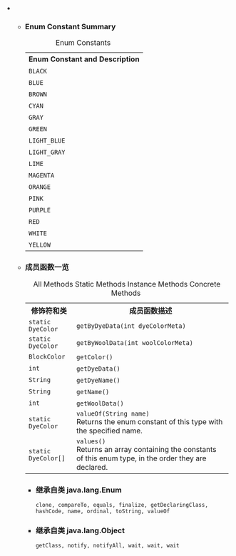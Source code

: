 <div class="summary">
<ul class="blockList">
<li class="blockList">
<!-- =========== ENUM CONSTANT SUMMARY =========== -->
<ul class="blockList">
<li class="blockList"><a name="enum.constant.summary">
<!--   -->
</a>
<h3>Enum Constant Summary</h3>
<table class="memberSummary" border="0" cellpadding="3" cellspacing="0" summary="Enum Constant Summary table, listing enum constants, and an explanation">
<caption><span>Enum Constants</span><span class="tabEnd"> </span></caption>
<tr>
<th class="colOne" scope="col">Enum Constant and Description</th>
</tr>
<tr class="altColor">
<td class="colOne"><code><span class="memberNameLink"><a >BLACK</a></span></code> </td>
</tr>
<tr class="rowColor">
<td class="colOne"><code><span class="memberNameLink"><a >BLUE</a></span></code> </td>
</tr>
<tr class="altColor">
<td class="colOne"><code><span class="memberNameLink"><a >BROWN</a></span></code> </td>
</tr>
<tr class="rowColor">
<td class="colOne"><code><span class="memberNameLink"><a >CYAN</a></span></code> </td>
</tr>
<tr class="altColor">
<td class="colOne"><code><span class="memberNameLink"><a >GRAY</a></span></code> </td>
</tr>
<tr class="rowColor">
<td class="colOne"><code><span class="memberNameLink"><a >GREEN</a></span></code> </td>
</tr>
<tr class="altColor">
<td class="colOne"><code><span class="memberNameLink"><a >LIGHT_BLUE</a></span></code> </td>
</tr>
<tr class="rowColor">
<td class="colOne"><code><span class="memberNameLink"><a >LIGHT_GRAY</a></span></code> </td>
</tr>
<tr class="altColor">
<td class="colOne"><code><span class="memberNameLink"><a >LIME</a></span></code> </td>
</tr>
<tr class="rowColor">
<td class="colOne"><code><span class="memberNameLink"><a >MAGENTA</a></span></code> </td>
</tr>
<tr class="altColor">
<td class="colOne"><code><span class="memberNameLink"><a >ORANGE</a></span></code> </td>
</tr>
<tr class="rowColor">
<td class="colOne"><code><span class="memberNameLink"><a >PINK</a></span></code> </td>
</tr>
<tr class="altColor">
<td class="colOne"><code><span class="memberNameLink"><a >PURPLE</a></span></code> </td>
</tr>
<tr class="rowColor">
<td class="colOne"><code><span class="memberNameLink"><a >RED</a></span></code> </td>
</tr>
<tr class="altColor">
<td class="colOne"><code><span class="memberNameLink"><a >WHITE</a></span></code> </td>
</tr>
<tr class="rowColor">
<td class="colOne"><code><span class="memberNameLink"><a >YELLOW</a></span></code> </td>
</tr>
</table>
</li>
</ul>
<!-- ========== METHOD SUMMARY =========== -->
<ul class="blockList">
<li class="blockList"><a name="method.summary">
<!--   -->
</a>
<h3>成员函数一览</h3>
<table class="memberSummary" border="0" cellpadding="3" cellspacing="0" summary="Method Summary table, listing methods, and an explanation">
<caption><span id="t0" class="activeTableTab"><span>All Methods</span><span class="tabEnd"> </span></span><span id="t1" class="tableTab"><span><a >Static Methods</a></span><span class="tabEnd"> </span></span><span id="t2" class="tableTab"><span><a >Instance Methods</a></span><span class="tabEnd"> </span></span><span id="t4" class="tableTab"><span><a >Concrete Methods</a></span><span class="tabEnd"> </span></span></caption>
<tr>
<th>修饰符和类</th>
<th>成员函数描述</th>
</tr>
<tr id="i0" class="altColor">
<td class="colFirst"><code>static <a  title="enum in cn.nukkit.utils">DyeColor</a></code></td>
<td class="colLast"><code><span class="memberNameLink"><a >getByDyeData</a></span>(int dyeColorMeta)</code> </td>
</tr>
<tr id="i1" class="rowColor">
<td class="colFirst"><code>static <a  title="enum in cn.nukkit.utils">DyeColor</a></code></td>
<td class="colLast"><code><span class="memberNameLink"><a >getByWoolData</a></span>(int woolColorMeta)</code> </td>
</tr>
<tr id="i2" class="altColor">
<td class="colFirst"><code><a  title="class in cn.nukkit.utils">BlockColor</a></code></td>
<td class="colLast"><code><span class="memberNameLink"><a >getColor</a></span>()</code> </td>
</tr>
<tr id="i3" class="rowColor">
<td class="colFirst"><code>int</code></td>
<td class="colLast"><code><span class="memberNameLink"><a >getDyeData</a></span>()</code> </td>
</tr>
<tr id="i4" class="altColor">
<td class="colFirst"><code><a  title="class or interface in java.lang">String</a></code></td>
<td class="colLast"><code><span class="memberNameLink"><a >getDyeName</a></span>()</code> </td>
</tr>
<tr id="i5" class="rowColor">
<td class="colFirst"><code><a  title="class or interface in java.lang">String</a></code></td>
<td class="colLast"><code><span class="memberNameLink"><a >getName</a></span>()</code> </td>
</tr>
<tr id="i6" class="altColor">
<td class="colFirst"><code>int</code></td>
<td class="colLast"><code><span class="memberNameLink"><a >getWoolData</a></span>()</code> </td>
</tr>
<tr id="i7" class="rowColor">
<td class="colFirst"><code>static <a  title="enum in cn.nukkit.utils">DyeColor</a></code></td>
<td class="colLast"><code><span class="memberNameLink"><a >valueOf</a></span>(<a  title="class or interface in java.lang">String</a> name)</code>
<div class="block">Returns the enum constant of this type with the specified name.</div>
</td>
</tr>
<tr id="i8" class="altColor">
<td class="colFirst"><code>static <a  title="enum in cn.nukkit.utils">DyeColor</a>[]</code></td>
<td class="colLast"><code><span class="memberNameLink"><a >values</a></span>()</code>
<div class="block">Returns an array containing the constants of this enum type, in
the order they are declared.</div>
</td>
</tr>
</table>
<ul class="blockList">
<li class="blockList"><a name="methods.inherited.from.class.java.lang.Enum">
<!--   -->
</a>
<h3>继承自类 java.lang.<a  title="class or interface in java.lang">Enum</a></h3>
<code><a  title="class or interface in java.lang">clone</a>, <a  title="class or interface in java.lang">compareTo</a>, <a  title="class or interface in java.lang">equals</a>, <a  title="class or interface in java.lang">finalize</a>, <a  title="class or interface in java.lang">getDeclaringClass</a>, <a  title="class or interface in java.lang">hashCode</a>, <a  title="class or interface in java.lang">name</a>, <a  title="class or interface in java.lang">ordinal</a>, <a  title="class or interface in java.lang">toString</a>, <a  title="class or interface in java.lang">valueOf</a></code></li>
</ul>
<ul class="blockList">
<li class="blockList"><a name="methods.inherited.from.class.java.lang.Object">
<!--   -->
</a>
<h3>继承自类 java.lang.<a  title="class or interface in java.lang">Object</a></h3>
<code><a  title="class or interface in java.lang">getClass</a>, <a  title="class or interface in java.lang">notify</a>, <a  title="class or interface in java.lang">notifyAll</a>, <a  title="class or interface in java.lang">wait</a>, <a  title="class or interface in java.lang">wait</a>, <a  title="class or interface in java.lang">wait</a></code></li>
</ul>
</li>
</ul>
</li>
</ul>
</div>
